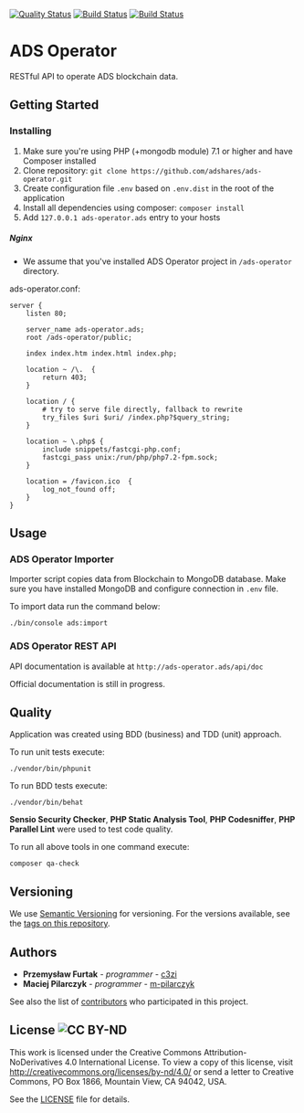 [![Quality Status](https://sonarcloud.io/api/project_badges/measure?project=adshares-ads-manager&metric=alert_status)](https://sonarcloud.io/dashboard?id=adshares-ads-manager)
[![Build Status](https://travis-ci.org/adshares/ads-operator.svg?branch=master)](https://travis-ci.org/adshares/ads-manager#master "Master")
[![Build Status](https://travis-ci.org/adshares/ads-operator.svg?branch=develop)](https://travis-ci.org/adshares/ads-manager#develop "Develop")

# ADS Operator
RESTful API to operate ADS blockchain data. 

## Getting Started

### Installing

1. Make sure you're using PHP (+mongodb module) 7.1 or higher and have Composer installed
1. Clone repository: `git clone https://github.com/adshares/ads-operator.git`
1. Create configuration file `.env` based on `.env.dist` in the root of the application
1. Install all dependencies using composer: `composer install`
1. Add `127.0.0.1 ads-operator.ads` entry to your hosts

##### Nginx
* We assume that you've installed ADS Operator project in `/ads-operator` directory.

ads-operator.conf:
```
server {
	listen 80;

	server_name ads-operator.ads;
	root /ads-operator/public;

	index index.htm index.html index.php;

	location ~ /\.  {
		return 403;
	}

	location / {
		# try to serve file directly, fallback to rewrite
		try_files $uri $uri/ /index.php?$query_string;
	}

	location ~ \.php$ {
		include snippets/fastcgi-php.conf;
		fastcgi_pass unix:/run/php/php7.2-fpm.sock;
	}

	location = /favicon.ico  {
		log_not_found off;		
	}
}
``` 


## Usage

### ADS Operator Importer
Importer script copies data from Blockchain to MongoDB database. 
Make sure you have installed MongoDB and configure connection in `.env` file. 

To import data run the command below:

``` 
./bin/console ads:import 
```

### ADS Operator REST API

API documentation is available at `http://ads-operator.ads/api/doc`

Official documentation is still in progress.


## Quality
Application was created using BDD (business) and TDD (unit) approach. 

To run unit tests execute:
```
./vendor/bin/phpunit
```

To run BDD tests execute:
```
./vendor/bin/behat
```
**Sensio Security Checker**, **PHP Static Analysis Tool**, **PHP Codesniffer**, **PHP Parallel Lint** were used to test code quality.

To run all above tools in one command execute:
```
composer qa-check
```


## Versioning

We use [Semantic Versioning](https://semver.org/spec/v2.0.0.html) for versioning. For the versions available, see the 
[tags on this repository](https://github.com/adshares/ads-tools/tags).


## Authors

* **Przemysław Furtak** - _programmer_ - [c3zi](https://github.com/c3zi)
* **Maciej Pilarczyk** - _programmer_ - [m-pilarczyk](https://github.com/m-pilarczyk)

See also the list of [contributors](https://github.com/adshares/ads-operator/graphs/contributors) who participated in this 
project.


## License ![CC BY-ND](https://mirrors.creativecommons.org/presskit/buttons/80x15/svg/by-nd.svg "CC BY-ND 4.0")

This work is licensed under the Creative Commons Attribution-NoDerivatives 4.0 International License. To view a copy of 
this license, visit http://creativecommons.org/licenses/by-nd/4.0/ or send a letter to Creative Commons, PO Box 1866, 
Mountain View, CA 94042, USA.
 
See the [LICENSE](LICENSE) file for details.
